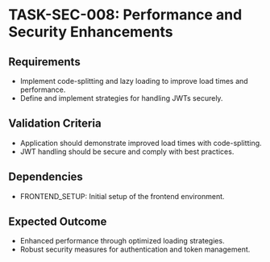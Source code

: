 # TASK-SEC-008: Performance and Security Enhancements

## Requirements
- Implement code-splitting and lazy loading to improve load times and performance.
- Define and implement strategies for handling JWTs securely.

## Validation Criteria
- Application should demonstrate improved load times with code-splitting.
- JWT handling should be secure and comply with best practices.

## Dependencies
- FRONTEND_SETUP: Initial setup of the frontend environment.

## Expected Outcome
- Enhanced performance through optimized loading strategies.
- Robust security measures for authentication and token management.
